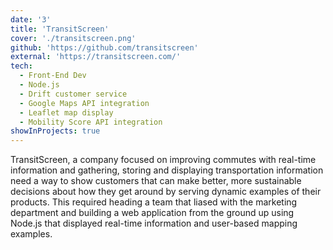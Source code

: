 ```yaml
---
date: '3'
title: 'TransitScreen'
cover: './transitscreen.png'
github: 'https://github.com/transitscreen'
external: 'https://transitscreen.com/'
tech:
  - Front-End Dev
  - Node.js
  - Drift customer service
  - Google Maps API integration
  - Leaflet map display
  - Mobility Score API integration
showInProjects: true
---
```


TransitScreen, a company focused on improving commutes with real-time information and gathering, storing and displaying transportation information need a way to show customers that can make better, more sustainable decisions about how they get around by serving dynamic examples of their products. This required heading a team that liased with the marketing department and building a web application from the ground up using Node.js that displayed real-time information and user-based mapping examples.
